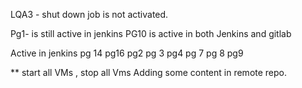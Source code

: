 
LQA3 - shut down job is not activated.

Pg1- is still active in jenkins
PG10 is active in both Jenkins and gitlab

Active in jenkins
pg 14
pg16
pg2
pg 3
pg4
pg 7
pg 8
pg9

** start all VMs , stop all Vms
Adding some content in remote repo.
